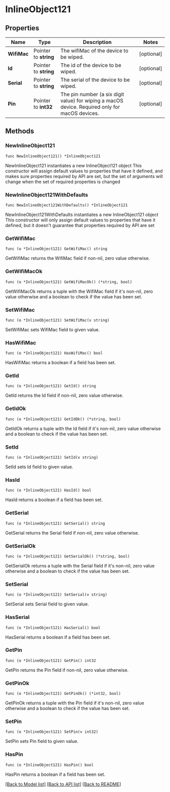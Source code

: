 # InlineObject121

## Properties

Name | Type | Description | Notes
------------ | ------------- | ------------- | -------------
**WifiMac** | Pointer to **string** | The wifiMac of the device to be wiped. | [optional] 
**Id** | Pointer to **string** | The id of the device to be wiped. | [optional] 
**Serial** | Pointer to **string** | The serial of the device to be wiped. | [optional] 
**Pin** | Pointer to **int32** | The pin number (a six digit value) for wiping a macOS device. Required only for macOS devices. | [optional] 

## Methods

### NewInlineObject121

`func NewInlineObject121() *InlineObject121`

NewInlineObject121 instantiates a new InlineObject121 object
This constructor will assign default values to properties that have it defined,
and makes sure properties required by API are set, but the set of arguments
will change when the set of required properties is changed

### NewInlineObject121WithDefaults

`func NewInlineObject121WithDefaults() *InlineObject121`

NewInlineObject121WithDefaults instantiates a new InlineObject121 object
This constructor will only assign default values to properties that have it defined,
but it doesn't guarantee that properties required by API are set

### GetWifiMac

`func (o *InlineObject121) GetWifiMac() string`

GetWifiMac returns the WifiMac field if non-nil, zero value otherwise.

### GetWifiMacOk

`func (o *InlineObject121) GetWifiMacOk() (*string, bool)`

GetWifiMacOk returns a tuple with the WifiMac field if it's non-nil, zero value otherwise
and a boolean to check if the value has been set.

### SetWifiMac

`func (o *InlineObject121) SetWifiMac(v string)`

SetWifiMac sets WifiMac field to given value.

### HasWifiMac

`func (o *InlineObject121) HasWifiMac() bool`

HasWifiMac returns a boolean if a field has been set.

### GetId

`func (o *InlineObject121) GetId() string`

GetId returns the Id field if non-nil, zero value otherwise.

### GetIdOk

`func (o *InlineObject121) GetIdOk() (*string, bool)`

GetIdOk returns a tuple with the Id field if it's non-nil, zero value otherwise
and a boolean to check if the value has been set.

### SetId

`func (o *InlineObject121) SetId(v string)`

SetId sets Id field to given value.

### HasId

`func (o *InlineObject121) HasId() bool`

HasId returns a boolean if a field has been set.

### GetSerial

`func (o *InlineObject121) GetSerial() string`

GetSerial returns the Serial field if non-nil, zero value otherwise.

### GetSerialOk

`func (o *InlineObject121) GetSerialOk() (*string, bool)`

GetSerialOk returns a tuple with the Serial field if it's non-nil, zero value otherwise
and a boolean to check if the value has been set.

### SetSerial

`func (o *InlineObject121) SetSerial(v string)`

SetSerial sets Serial field to given value.

### HasSerial

`func (o *InlineObject121) HasSerial() bool`

HasSerial returns a boolean if a field has been set.

### GetPin

`func (o *InlineObject121) GetPin() int32`

GetPin returns the Pin field if non-nil, zero value otherwise.

### GetPinOk

`func (o *InlineObject121) GetPinOk() (*int32, bool)`

GetPinOk returns a tuple with the Pin field if it's non-nil, zero value otherwise
and a boolean to check if the value has been set.

### SetPin

`func (o *InlineObject121) SetPin(v int32)`

SetPin sets Pin field to given value.

### HasPin

`func (o *InlineObject121) HasPin() bool`

HasPin returns a boolean if a field has been set.


[[Back to Model list]](../README.md#documentation-for-models) [[Back to API list]](../README.md#documentation-for-api-endpoints) [[Back to README]](../README.md)


